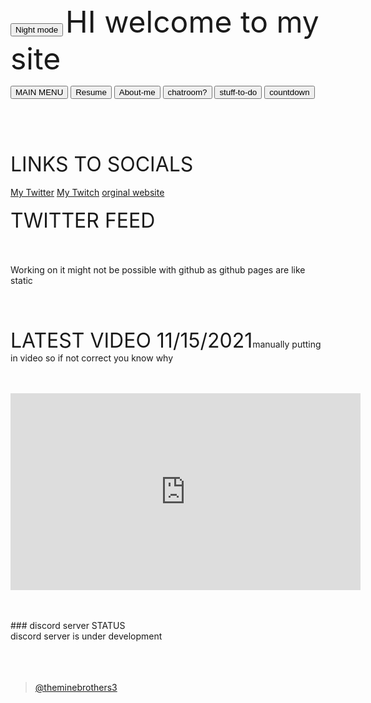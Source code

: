 
<html>
<body>
<button type="button" onclick="myFunction()">Night mode</button>

<script>
function myFunction() {
  document.body.style.backgroundColor = "black";
document.body.style.color = "Blue"
} 

 </script>
</body>
</html>


<html>
      <font size="+5">HI welcome to my site</font>
<p>
<html>
<body>
<button onclick="location.href ='https://github.com/Neverlivedordied/Neverlivedordied.github.io/edit/gh-pages/index.md';" id="myButton" class="float-left submit-button" >MAIN MENU</button>
<button onclick="location.href = 'https://neverlivedordied.github.io/resume/index.html';" id="myButton" class="float-left submit-button" >Resume</button>
  <button onclick="location.href = 'https://neverlivedordied.github.io/About-Me/index.html';" id="myButton" class="float-left submit-button" >About-me</button>
  <button onclick="location.href = 'https://neverlivedordied.github.io/chatroom/index.html';" id="myButton" class="float-left submit-button" >chatroom?</button>
  <button onclick="location.href = 'https://neverlivedordied.github.io/HELPFULL-STUFF';" id="myButton" class="float-left submit-button" >stuff-to-do</button>
  <button onclick="location.href = 'https://countdown-never.w3spaces.com/';" id="myButton" class="float-left submit-button" >countdown</button>
 <br>
  
  
  
 
  
  
  
  
  
   <br>
   <br>
 <br>
</body>
</html>  
<br>
<br>
   <font size="+3">LINKS TO SOCIALS</font> <br>
<br>
<html>
<body>
<a href="https//twitter.com/neverlivedied">My Twitter</a>
    <a href="https://www.twitch.tv/theminebrothers3">My Twitch</a>
    <a href="https://www.eurofan740.wixsite.com/website">orginal website</a>
<br>
    <br>
    <font size="+3">TWITTER FEED</font><br>
    <br>
    <br>
<br>
Working on it
might not be possible with github as github pages are like static<br>
<br>
   <br>
<br>
<br>
 <font size="+3">LATEST VIDEO 11/15/2021</font
 <font size="+1">manually putting in video so if not correct you know why</font><br>
<br>
<br>
<p align="(center)">
<iframe width="560" height="315" src="https://www.youtube.com/embed/_pz0oXEuMo8" title="YouTube video player" frameborder="0" allow="accelerometer; autoplay; clipboard-write; encrypted-media; gyroscope; picture-in-picture" allowfullscreen></iframe>
</p>
<br>
<br>
### discord server STATUS<br>
discord server is under development <br>
<br>
<br>
<body>

<br>
   
   
   <blockquote class="tiktok-embed" cite="https://www.tiktok.com/@theminebrothers3" data-unique-id="theminebrothers3"  data-embed-type="creator" style="max-width: 720px; min-width: 288px;" > <section> <a target="_blank" href="https://www.tiktok.com/@theminebrothers3?refer=creator_embed">@theminebrothers3</a> </section> </blockquote> <script async src="https://www.tiktok.com/embed.js"></script>



<p>
